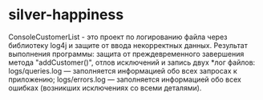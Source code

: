 # silver-happiness
ConsoleCustomerList - это проект по логированию файла через библиотеку log4j и защите от ввода некорректных данных.
Результат выполнения программы: защита от преждевременного завершения метода "addCustomer()", отлов исключений и запись двух *лог файлов:
    logs/queries.log — заполняется информацией обо всех запросах к приложению;
    logs/errors.log — заполняется информацией обо всех ошибках (возникших исключениях со всеми деталями).

